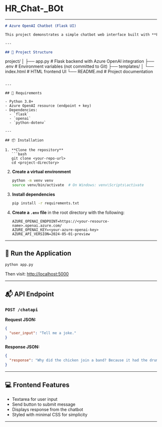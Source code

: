 # HR_Chat-_BOt

---

```markdown
# Azure OpenAI Chatbot (Flask UI)

This project demonstrates a simple chatbot web interface built with **Flask** and connected to **Azure OpenAI (GPT-4o)** using the `openai` Python SDK. The frontend is written in basic HTML/CSS/JavaScript and interacts with a REST API endpoint for chat completion.

---

## 📁 Project Structure

```

project/
│
├── app.py                 # Flask backend with Azure OpenAI integration
├── .env                   # Environment variables (not committed to Git)
├── templates/
│   └── index.html         # HTML frontend UI
└── README.md              # Project documentation

````

---

## 🔧 Requirements

- Python 3.8+
- Azure OpenAI resource (endpoint + key)
- Dependencies:
  - `flask`
  - `openai`
  - `python-dotenv`

---

## 📦 Installation

1. **Clone the repository**
   ```bash
   git clone <your-repo-url>
   cd <project-directory>
````

2. **Create a virtual environment**

   ```bash
   python -m venv venv
   source venv/bin/activate  # On Windows: venv\Scripts\activate
   ```

3. **Install dependencies**

   ```bash
   pip install -r requirements.txt
   ```

4. **Create a `.env` file** in the root directory with the following:

   ```env
   AZURE_OPENAI_ENDPOINT=https://<your-resource-name>.openai.azure.com/
   AZURE_OPENAI_KEY=<your-azure-openai-key>
   AZURE_API_VERSION=2024-05-01-preview
   ```

---

## 🚀 Run the Application

```bash
python app.py
```

Then visit: [http://localhost:5000](http://localhost:5000)

---

## 📬 API Endpoint

### `POST /chatapi`

**Request JSON:**

```json
{
  "user_input": "Tell me a joke."
}
```

**Response JSON:**

```json
{
  "response": "Why did the chicken join a band? Because it had the drumsticks!"
}
```

---

## 💻 Frontend Features

* Textarea for user input
* Send button to submit message
* Displays response from the chatbot
* Styled with minimal CSS for simplicity

---



